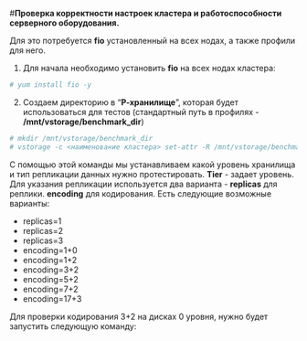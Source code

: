 #__Проверка корректности настроек кластера и работоспособности серверного оборудования.__

Для это потребуется **fio** установленный на всех нодах, а также профили для него.

1) Для начала необходимо установить **fio** на всех нодах кластера:
``` yaml
# yum install fio -y
```
2) Создаем директорию в “**Р-хранилище**”, которая будет использоваться для тестов (стандартный путь в профилях - **/mnt/vstorage/benchmark_dir**)
``` yaml
# mkdir /mnt/vstorage/benchmark_dir
# vstorage -c <наименование кластера> set-attr -R /mnt/vstorage/benchmark_dir replicas=2 tier=0
```
С помощью этой команды мы устанавливаем какой уровень хранилища и тип репликации данных нужно протестировать. **Tier** - задает уровень. Для указания репликации используется два варианта - **replicas** для реплики. **encoding** для кодирования. Есть следующие возможные варианты:

- replicas=1
- replicas=2
- replicas=3
- encoding=1+0
- encoding=1+2
- encoding=3+2
- encoding=5+2
- encoding=7+2
- encoding=17+3

Для проверки кодирования 3+2 на дисках 0 уровня, нужно будет запустить следующую команду:



